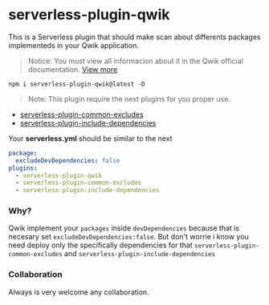 # serverless-plugin-qwik
This is a Serverless plugin that should make scan about differents packages implementeds in your Qwik application.

> Notice: You must view all informacion about it in the Qwik official documentation. [View more](https://qwik.builder.io/qwikcity/adaptors/overview/)

```shell
npm i serverless-plugin-qwik@latest -D
```


> Note: This plugin require the next plugins for you proper use.
- [serverless-plugin-common-excludes](https://github.com/dougmoscrop/serverless-plugin-common-excludes)
- [serverless-plugin-include-dependencies](https://github.com/dougmoscrop/serverless-plugin-include-dependencies)

Your __serverless.yml__ should be similar to the next

```yml
package:
  excludeDevDependencies: false
plugins:
  - serverless-plugin-qwik
  - serverless-plugin-common-excludes
  - serverless-plugin-include-dependencies
```

### Why?
Qwik implement your `packages` inside `devDependencies` because that is necesary set  `excludeDevDependencies:false`. But don't worrie i know you need deploy only the specifically dependencies for that  `serverless-plugin-common-excludes` and `serverless-plugin-include-dependencies` 

### Collaboration
Always is very welcome any collaboration.
